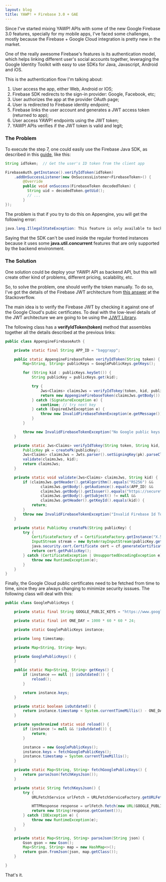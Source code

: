 ```yaml
---
layout: blog
title: YAWP! + Firebase 3.0 + GAE
---
```


Since I've started mixing YAWP! APIs with some of the new Google Firebase 3.0 features,
specially for my mobile apps, I've faced some challenges, mostly because the Firebase + 
Google Cloud integration is pretty new in the market.

<!--more-->

One of the really awesome Firebase's features is its authentication model, which helps linking
different user's social accounts together, leveraging the Google 
Identity Toolkit with easy to use SDKs for Java, Javascript, Android and iOS.

This is the authentication flow I'm talking about:

1. User access the app, either Web, Android or IOS;
2. Firebase SDK redirects to the sign-in provider: Google, Facebook, etc;
3. User authorizes the app at the provider OAuth page;
4. User is redirected to Firebase identity endpoint;
5. Firebase links the user account and generates a JWT access token (returned to app);
6. User access YAWP! endpoints using the JWT token;
7. YAWP! APIs verifies if the JWT token is valid and legit;

### The Problem

To execute the step 7, one could easily use the Firebase Java SDK, as 
described in this [guide](https://firebase.google.com/docs/auth/server#verify_id_tokens), like this:

~~~ java
String idToken;  // Get the user's ID token from the client app

FirebaseAuth.getInstance().verifyIdToken(idToken)
    .addOnSuccessListener(new OnSuccessListener<FirebaseToken>() {
        @Override
        public void onSuccess(FirebaseToken decodedToken) {
          String uid = decodedToken.getUid();
          // ...
        }
});
~~~

The problem is that if you try to do this on Appengine, you will get the following error:

~~~ java
java.lang.IllegalStateException: This feature is only available to backend instances.
~~~

Saying that the SDK can't be used inside the regular fronted instances because
it uses some __java.util.concurrent__ features that are only supported by the backend 
environment.

### The Solution

One solution could be deploy your YAWP! API as backend API, but this will create other kind
of problems, different pricing, scalability, etc.

So, to solve the problem, one should verify the token manually. To do so, I've got the details 
of the Firebase JWT architecture from 
[this answer](http://stackoverflow.com/questions/37408684/is-it-still-possible-to-do-server-side-verification-of-tokens-in-firebase-3/37492640#37492640) at the
Stackoverflow.

The main idea is to verify the Firebase JWT by checking it against one of the
Google Cloud's pubic certificates. To deal with the low-level details of the JWT architecture
we are going to be using the [JJWT Library](https://github.com/jwtk/jjwt).

The following class has a __verifyIdToken(token)__ method that assembles together all the details
described at the previous links:

~~~ java
public class AppengineFirebaseAuth {

    private static final String APP_ID = "baggrapp";

    public static AppengineFirebaseToken verifyIdToken(String token) {
        Map<String, String> publicKeys = GooglePublicKeys.getKeys();

        for (String kid : publicKeys.keySet()) {
            String publicKey = publicKeys.get(kid);

            try {
                Jws<Claims> claimsJws = verifyIdTokey(token, kid, publicKey);
                return new AppengineFirebaseToken(claimsJws.getBody());
            } catch (SignatureException e) {
                continue; // try next key
            } catch (ExpiredJwtException e) {
                throw new InvalidFirebaseTokenException(e.getMessage());
            }
        }

        throw new InvalidFirebaseTokenException("No Google public keys for JWT Token");
    }

    private static Jws<Claims> verifyIdTokey(String token, String kid, String publicKey) {
        PublicKey pk = createPk(publicKey);
        Jws<Claims> claimsJws = Jwts.parser().setSigningKey(pk).parseClaimsJws(token);
        validate(claimsJws, kid);
        return claimsJws;
    }

    private static void validate(Jws<Claims> claimsJws, String kid) {
        if (claimsJws.getHeader().getAlgorithm().equals("RS256") &&
                claimsJws.getBody().getAudience().equals(APP_ID) &&
                claimsJws.getBody().getIssuer().equals("https://securetoken.google.com/" + APP_ID) &&
                claimsJws.getBody().getSubject() != null &&
                claimsJws.getHeader().getKeyId().equals(kid)) {
            return;
        }
        throw new InvalidFirebaseTokenException("Invalid Firebase Id Token");
    }

    private static PublicKey createPk(String publicKey) {
        try {
            CertificateFactory cf = CertificateFactory.getInstance("X.509");
            InputStream stream = new ByteArrayInputStream(publicKey.getBytes("UTF-8"));
            java.security.cert.Certificate cert = cf.generateCertificate(stream);
            return cert.getPublicKey();
        } catch (CertificateException | UnsupportedEncodingException e) {
            throw new RuntimeException(e);
        }
    }
}
~~~

Finally, the Google Cloud public certificates need to be fetched from time to time, since
they are always changing to minimize security isssues. The following class will deal
with this:

~~~ java
public class GooglePublicKeys {

    private static final String GOOGLE_PUBLIC_KEYS = "https://www.googleapis.com/robot/v1/metadata/x509/securetoken@system.gserviceaccount.com";

    private static final int ONE_DAY = 1000 * 60 * 60 * 24;

    private static GooglePublicKeys instance;

    private long timestamp;

    private Map<String, String> keys;

    private GooglePublicKeys() {
    }

    public static Map<String, String> getKeys() {
        if (instance == null || isOutdated()) {
            reload();
        }

        return instance.keys;
    }

    private static boolean isOutdated() {
        return instance.timestamp < System.currentTimeMillis() - ONE_DAY;
    }

    private synchronized static void reload() {
        if (instance != null && !isOutdated()) {
            return;
        }

        instance = new GooglePublicKeys();
        instance.keys = fetchGooglePublicKeys();
        instance.timestamp = System.currentTimeMillis();
    }

    private static Map<String, String> fetchGooglePublicKeys() {
        return parseJson(fetchKeysJson());
    }

    private static String fetchKeysJson() {
        try {
            URLFetchService urlFetch = URLFetchServiceFactory.getURLFetchService();

            HTTPResponse response = urlFetch.fetch(new URL(GOOGLE_PUBLIC_KEYS));
            return new String(response.getContent());
        } catch (IOException e) {
            throw new RuntimeException(e);
        }
    }

    private static Map<String, String> parseJson(String json) {
        Gson gson = new Gson();
        Map<String, String> map = new HashMap<>();
        return gson.fromJson(json, map.getClass());
    }

}
~~~

That's it.

